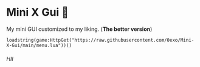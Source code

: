 # Mini X Gui 🌱

My mini GUI customized to my liking. (****The better version****)

```loadstring(game:HttpGet("https://raw.githubusercontent.com/0exo/Mini-X-Gui/main/menu.lua"))()```

<h6>HII</h6>
